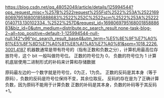 https://blog.csdn.net/qq_48052049/article/details/125994544?ops_request_misc=%257B%2522request%255Fid%2522%253A%2522169806979516800185888683%2522%252C%2522scm%2522%253A%252220140713.130102334..%2522%257D&request_id=169806979516800185888683&biz_id=0&utm_medium=distribute.pc_search_result.none-task-blog-2~all~top_positive~default-1-125994544-null-null.142^v96^pc_search_result_base4&utm_term=%E5%8E%9F%E7%A0%81%E5%8F%8D%E7%A0%81%E8%A1%A5%E7%A0%81&spm=1018.2226.3001.4187
机器数通常是带有符号的（指有正数和负数之分），计算机用最高位存放符号，这个 bit 一般叫做符号位。 正数的符号位为 0， 负数的符号位为 1
计算机底层使用二进制形式的补码来计算和存储数据

原码最左边的一个数字就是符号位，0为正，1为负。
正数的反码是其本身（等于原码），负数的反码是符号位保持不变，其余位取反。 反码的存在是为了正确计算负数，因为原码不能用于计算负数
正数的补码是其本身，负数的补码等于其反码 +1。